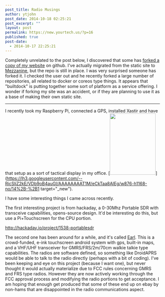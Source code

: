 ```yaml
---
post_title: Radio Musings
author: ytjohn
post_date: 2014-10-18 02:25:21
post_excerpt: ""
layout: post
permalink: https://new.yourtech.us/?p=16
published: true
post-date:
  - 2014-10-17 22:25:21
---
```

Completely unrelated to the post below, I discovered that some has [forked a copy of my website](https://github.com/builtdock/ytwebsite) on github. I've actually migrated from the static site to [Mezzanine](http://mezzanine.jupo.org/), but the repo is still in place. I was very surprised someone has forked it. I checked the user out and he recently forked a large number of repositories, all related to docker or coreos type things. It appears that "builtdock" is putting together some sort of platform as a service offering. I wonder if forking my site was an accident, or if they are planning to use it as a base of making their own static site.


----------


I recently took my Raspberry Pi, connected a GPS, installed Xastir and have that setup as a sort of tactical display in my office. [<img src="https://lh3.googleusercontent.com/--RicSliZ2kE/VDb9oB4auGI/AAAAAAAAT1M/eCkTaa8AIEg/w876-h1168-no/14%2B-%2B1" height="200" width="149">](https://lh3.googleusercontent.com/--RicSliZ2kE/VDb9oB4auGI/AAAAAAAAT1M/eCkTaa8AIEg/w876-h1168-no/14%2B-%2B1 target="_new").

I have some interesting things I came across recently.

The first interesting project is from hackaday, a 0-30Mhz Portable SDR with transceive capabilities, opens-source design. It'd be interesting do this, but use a Pi+Touchscreen for the CPU portion.

http://hackaday.io/project/1538-portablesdr

The second one has been around for a while, and it's called [Earl](http://www.meetearl.com/). This is a crowd-funded, e-ink touchscreen android system with gps, built-in maps, and a VHF/UHF transceiver for GMRS/FRS/2m/70cm walkie talkie type capabilities. The radios are software defined, so something like DroidAPRS would be able to talk to the radio directly (perhaps with a bit of coding). I've been keeping and eye on this project (because I want one), but never thought it would actually materialize due to FCC rules concerning GMRS and FRS type radios. However they are now actively working through the FCC approval process and modifying the radio portions to get acceptance. I am hoping that enough get produced that some of these end up on ebay by non-hams that are disappointed in the radio communications aspect.
